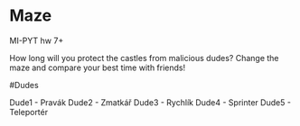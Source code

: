 # Maze
MI-PYT hw 7+

How long will you protect the castles from malicious dudes?
Change the maze and compare your best time with friends!

#Dudes

Dude1 - Pravák
Dude2 - Zmatkář
Dude3 - Rychlík
Dude4 - Sprinter
Dude5 - Teleportér

